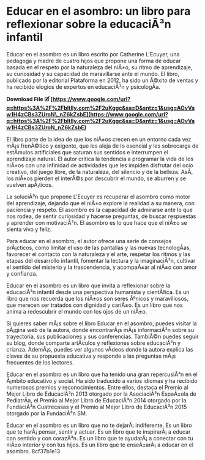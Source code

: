 # Educar en el asombro: un libro para reflexionar sobre la educaciÃ³n infantil
 
Educar en el asombro es un libro escrito por Catherine L'Ecuyer, una pedagoga y madre de cuatro hijos que propone una forma de educar basada en el respeto por la naturaleza del niÃ±o, su ritmo de aprendizaje, su curiosidad y su capacidad de maravillarse ante el mundo. El libro, publicado por la editorial Plataforma en 2012, ha sido un Ã©xito de ventas y ha recibido elogios de expertos en educaciÃ³n y psicologÃ­a.
 
**Download File 🗹 [https://www.google.com/url?q=https%3A%2F%2Fbltlly.com%2F2uKggc&sa=D&sntz=1&usg=AOvVaw1H4zCBs3ZUroN\_nZ6kZsbE](https://www.google.com/url?q=https%3A%2F%2Fbltlly.com%2F2uKggc&sa=D&sntz=1&usg=AOvVaw1H4zCBs3ZUroN_nZ6kZsbE)**


 
El libro parte de la idea de que los niÃ±os crecen en un entorno cada vez mÃ¡s frenÃ©tico y exigente, que les aleja de lo esencial y les sobrecarga de estÃ­mulos artificiales que saturan sus sentidos e interrumpen el aprendizaje natural. El autor critica la tendencia a programar la vida de los niÃ±os con una infinidad de actividades que les impiden disfrutar del ocio creativo, del juego libre, de la naturaleza, del silencio y de la belleza. AsÃ­, los niÃ±os pierden el interÃ©s por descubrir el mundo, se aburren y se vuelven apÃ¡ticos.
 
La soluciÃ³n que propone L'Ecuyer es recuperar el asombro como motor del aprendizaje, dejando que el niÃ±o explore la realidad a su manera, con paciencia y respeto. El asombro es la capacidad de admirarse ante lo que nos rodea, de sentir curiosidad y hacerse preguntas, de buscar respuestas y aprender con motivaciÃ³n. El asombro es lo que hace que el niÃ±o se sienta vivo y feliz.
 
Para educar en el asombro, el autor ofrece una serie de consejos prÃ¡cticos, como limitar el uso de las pantallas y las nuevas tecnologÃ­as, favorecer el contacto con la naturaleza y el arte, respetar los ritmos y las etapas del desarrollo infantil, fomentar la lectura y la imaginaciÃ³n, cultivar el sentido del misterio y la trascendencia, y acompaÃ±ar al niÃ±o con amor y confianza.
 
Educar en el asombro es un libro que invita a reflexionar sobre la educaciÃ³n infantil desde una perspectiva humanista y cientÃ­fica. Es un libro que nos recuerda que los niÃ±os son seres Ãºnicos y maravillosos, que merecen ser tratados con dignidad y cariÃ±o. Es un libro que nos anima a redescubrir el mundo con los ojos de un niÃ±o.

Si quieres saber mÃ¡s sobre el libro Educar en el asombro, puedes visitar la pÃ¡gina web de la autora, donde encontrarÃ¡s mÃ¡s informaciÃ³n sobre su trayectoria, sus publicaciones y sus conferencias. TambiÃ©n puedes seguir su blog, donde comparte artÃ­culos y reflexiones sobre educaciÃ³n y crianza. AdemÃ¡s, puedes ver algunos vÃ­deos donde la autora explica las claves de su propuesta educativa y responde a las preguntas mÃ¡s frecuentes de los lectores.
 
Educar en el asombro es un libro que ha tenido una gran repercusiÃ³n en el Ã¡mbito educativo y social. Ha sido traducido a varios idiomas y ha recibido numerosos premios y reconocimientos. Entre ellos, destaca el Premio al Mejor Libro de EducaciÃ³n 2013 otorgado por la AsociaciÃ³n EspaÃ±ola de PediatrÃ­a, el Premio al Mejor Libro de EducaciÃ³n 2014 otorgado por la FundaciÃ³n Cuatrecasas y el Premio al Mejor Libro de EducaciÃ³n 2015 otorgado por la FundaciÃ³n SM.
 
Educar en el asombro es un libro que no te dejarÃ¡ indiferente. Es un libro que te harÃ¡ pensar, sentir y actuar. Es un libro que te inspirarÃ¡ a educar con sentido y con corazÃ³n. Es un libro que te ayudarÃ¡ a conectar con tu niÃ±o interior y con tus hijos. Es un libro que te enseÃ±arÃ¡ a educar en el asombro.
 8cf37b1e13
 
